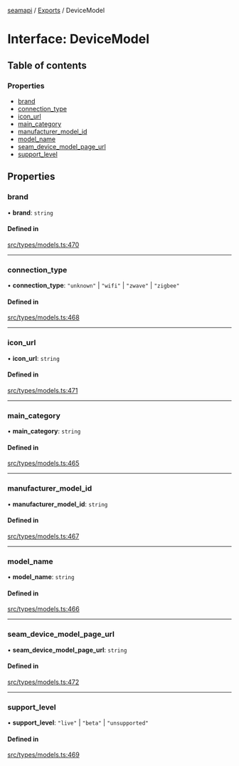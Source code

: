 [seamapi](../README.md) / [Exports](../modules.md) / DeviceModel

# Interface: DeviceModel

## Table of contents

### Properties

- [brand](DeviceModel.md#brand)
- [connection\_type](DeviceModel.md#connection_type)
- [icon\_url](DeviceModel.md#icon_url)
- [main\_category](DeviceModel.md#main_category)
- [manufacturer\_model\_id](DeviceModel.md#manufacturer_model_id)
- [model\_name](DeviceModel.md#model_name)
- [seam\_device\_model\_page\_url](DeviceModel.md#seam_device_model_page_url)
- [support\_level](DeviceModel.md#support_level)

## Properties

### brand

• **brand**: `string`

#### Defined in

[src/types/models.ts:470](https://github.com/seamapi/javascript/blob/main/src/types/models.ts#L470)

___

### connection\_type

• **connection\_type**: ``"unknown"`` \| ``"wifi"`` \| ``"zwave"`` \| ``"zigbee"``

#### Defined in

[src/types/models.ts:468](https://github.com/seamapi/javascript/blob/main/src/types/models.ts#L468)

___

### icon\_url

• **icon\_url**: `string`

#### Defined in

[src/types/models.ts:471](https://github.com/seamapi/javascript/blob/main/src/types/models.ts#L471)

___

### main\_category

• **main\_category**: `string`

#### Defined in

[src/types/models.ts:465](https://github.com/seamapi/javascript/blob/main/src/types/models.ts#L465)

___

### manufacturer\_model\_id

• **manufacturer\_model\_id**: `string`

#### Defined in

[src/types/models.ts:467](https://github.com/seamapi/javascript/blob/main/src/types/models.ts#L467)

___

### model\_name

• **model\_name**: `string`

#### Defined in

[src/types/models.ts:466](https://github.com/seamapi/javascript/blob/main/src/types/models.ts#L466)

___

### seam\_device\_model\_page\_url

• **seam\_device\_model\_page\_url**: `string`

#### Defined in

[src/types/models.ts:472](https://github.com/seamapi/javascript/blob/main/src/types/models.ts#L472)

___

### support\_level

• **support\_level**: ``"live"`` \| ``"beta"`` \| ``"unsupported"``

#### Defined in

[src/types/models.ts:469](https://github.com/seamapi/javascript/blob/main/src/types/models.ts#L469)
